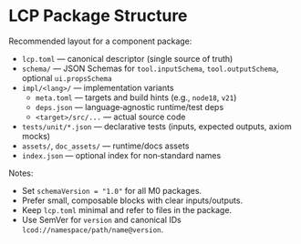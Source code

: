# LCP Package Structure

Recommended layout for a component package:

- `lcp.toml` — canonical descriptor (single source of truth)
- `schema/` — JSON Schemas for `tool.inputSchema`, `tool.outputSchema`, optional `ui.propsSchema`
- `impl/<lang>/` — implementation variants
  - `meta.toml` — targets and build hints (e.g., `node18`, `v21`)
  - `deps.json` — language‑agnostic runtime/test deps
  - `<target>/src/...` — actual source code
- `tests/unit/*.json` — declarative tests (inputs, expected outputs, axiom mocks)
- `assets/`, `doc_assets/` — runtime/docs assets
- `index.json` — optional index for non‑standard names

Notes:
- Set `schemaVersion = "1.0"` for all M0 packages.
- Prefer small, composable blocks with clear inputs/outputs.
- Keep `lcp.toml` minimal and refer to files in the package.
- Use SemVer for `version` and canonical IDs `lcod://namespace/path/name@version`.
